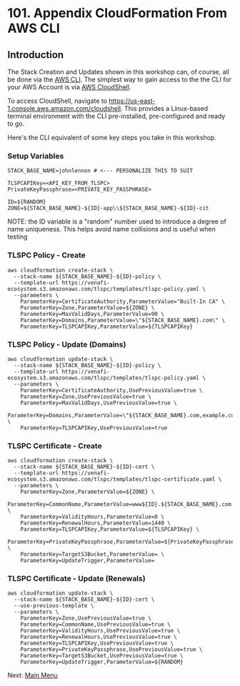 # 101. Appendix CloudFormation From AWS CLI

## Introduction

The Stack Creation and Updates shown in this workshop can, of course, all be done via the [AWS CLI](https://aws.amazon.com/cli).
The simplest way to gain access to the the CLI for your AWS Account is via [AWS CloudShell](https://aws.amazon.com/cloudshell).

To access CloudShell, navigate to https://us-east-1.console.aws.amazon.com/cloudshell.
This provides a Linux-based terminal environment with the CLI pre-installed, pre-configured and ready to go.

Here's the CLI equivalent of some key steps you take in this workshop.

### Setup Variables

```
STACK_BASE_NAME=johnlennon # <--- PERSONALIZE THIS TO SUIT

TLSPCAPIKey=<API_KEY_FROM_TLSPC>
PrivateKeyPassphrase=<PRIVATE_KEY_PASSPHRASE>

ID=${RANDOM}
ZONE=${STACK_BASE_NAME}-${ID}-app\\${STACK_BASE_NAME}-${ID}-cit
```

NOTE: the ID variable is a "random" number used to introduce a degree of name uniqueness.
This helps avoid name collisions and is useful when testing

### TLSPC Policy - Create
```
aws cloudformation create-stack \
  --stack-name ${STACK_BASE_NAME}-${ID}-policy \
  --template-url https://venafi-ecosystem.s3.amazonaws.com/tlspc/templates/tlspc-policy.yaml \
  --parameters \
    ParameterKey=CertificateAuthority,ParameterValue="Built-In CA" \
    ParameterKey=Zone,ParameterValue=${ZONE} \
    ParameterKey=MaxValidDays,ParameterValue=90 \
    ParameterKey=Domains,ParameterValue=\"${STACK_BASE_NAME}.com\" \
    ParameterKey=TLSPCAPIKey,ParameterValue=${TLSPCAPIKey}
```

### TLSPC Policy - Update (Domains)
```
aws cloudformation update-stack \
  --stack-name ${STACK_BASE_NAME}-${ID}-policy \
  --template-url https://venafi-ecosystem.s3.amazonaws.com/tlspc/templates/tlspc-policy.yaml \
  --parameters \
    ParameterKey=CertificateAuthority,UsePreviousValue=true \
    ParameterKey=Zone,UsePreviousValue=true \
    ParameterKey=MaxValidDays,UsePreviousValue=true \
    ParameterKey=Domains,ParameterValue=\"${STACK_BASE_NAME}.com,example.com\" \
    ParameterKey=TLSPCAPIKey,UsePreviousValue=true
```

### TLSPC Certificate - Create
```
aws cloudformation create-stack \
  --stack-name ${STACK_BASE_NAME}-${ID}-cert \
  --template-url https://venafi-ecosystem.s3.amazonaws.com/tlspc/templates/tlspc-certificate.yaml \
  --parameters \
    ParameterKey=Zone,ParameterValue=${ZONE} \
    ParameterKey=CommonName,ParameterValue=www${ID}.${STACK_BASE_NAME}.com \
    ParameterKey=ValidityHours,ParameterValue=0 \
    ParameterKey=RenewalHours,ParameterValue=1440 \
    ParameterKey=TLSPCAPIKey,ParameterValue=${TLSPCAPIKey} \
    ParameterKey=PrivateKeyPassphrase,ParameterValue=${PrivateKeyPassphrase} \
    ParameterKey=TargetS3Bucket,ParameterValue= \
    ParameterKey=UpdateTrigger,ParameterValue=
```

### TLSPC Certificate - Update (Renewals)
```
aws cloudformation update-stack \
  --stack-name ${STACK_BASE_NAME}-${ID}-cert \
  --use-previous-template \
  --parameters \
    ParameterKey=Zone,UsePreviousValue=true \
    ParameterKey=CommonName,UsePreviousValue=true \
    ParameterKey=ValidityHours,UsePreviousValue=true \
    ParameterKey=RenewalHours,UsePreviousValue=true \
    ParameterKey=TLSPCAPIKey,UsePreviousValue=true \
    ParameterKey=PrivateKeyPassphrase,UsePreviousValue=true \
    ParameterKey=TargetS3Bucket,UsePreviousValue=true \
    ParameterKey=UpdateTrigger,ParameterValue=${RANDOM}
```

Next: [Main Menu](../README.md)
